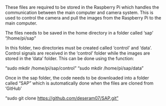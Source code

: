 These files are required to be stored in the Raspberry Pi which handles the communication 
between the main computer and camera system. This is used to control the camera and pull 
the images from the Raspberry Pi to the main computer.

The files needs to be saved in the home directory in a folder called ‘sap’
“/home/pi/sap”

In this folder, two directories must be created called ‘control’ and ‘data’. 
Control signals are received in the ‘control’ folder while the images are 
stored in the ‘data’ folder. This can be done using the function:

“sudo mkdir /home/pi/sap/control”
“sudo mkdir /home/pi/sap/data”

Once in the sap folder, the code needs to be downloaded into a folder called “SAP” 
which is automatically done when the files are cloned from ‘GitHub’

“sudo git clone https://github.com/deseram07/SAP.git”

